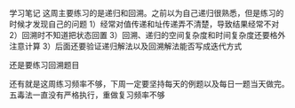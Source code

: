 学习笔记
这周主要练习的是递归和回溯。之前以为自己递归很熟悉，但是练习的时候才发现自己的问题
1）经常对值传递和址传递弄不清楚，导致结果经常不对
2）回溯时不知道把状态回置
3）回溯、递归的空间复杂度和时间复杂度还要格外注意计算
3）后面还要验证递归解法以及回溯解法能否写成迭代方式

还是要练习回溯题目

还有就是这周练习频率不够，下周一定要坚持每天的例题以及每日一题当天做完。五毒法一直没有严格执行，重做复习频率不够